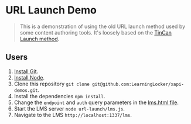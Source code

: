 # URL Launch Demo
> This is a demonstration of using the old URL launch method used by some content authoring tools. It's loosely based on the [TinCan Launch method](https://github.com/RusticiSoftware/launch/blob/master/lms_lrs.md).

## Users
1. [Install Git](https://git-scm.com/).
1. [Install Node](https://nodejs.org/en/).
1. Clone this repository `git clone git@github.com:LearningLocker/xapi-demos.git`.
1. Install the dependencies `npm install`.
1. Change the `endpoint` and `auth` query parameters in the [lms.html file](/lms.html).
1. Start the LMS server `node url-launch/lms.js`.
1. Navigate to the LMS `http://localhost:1337/lms`.
